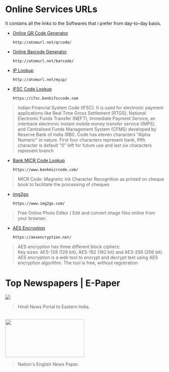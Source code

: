 # Online Services URLs
It contains all the links to the Softwares that i prefer from day-to-day basis.

* <a href="http://atomurl.net/qrcode/">Online QR Code Generator</a>  <br/>

      http://atomurl.net/qrcode/
* <a href="http://atomurl.net/barcode/">Online Barcode Generator </a>

      http://atomurl.net/barcode/
* <a href="http://atomurl.net/myip/">IP Lookup </a>

      http://atomurl.net/myip/ 
* <a href="https://ifsc.bankifsccode.com/">IFSC Code Lookup</a>

      https://ifsc.bankifsccode.com

>Indian Financial System Code (IFSC). 
It is used for electronic payment applications like Real Time Gross Settlement (RTGS), 
National Electronic Funds Transfer (NEFT), Immediate Payment Service, 
an interbank electronic instant mobile money transfer service (IMPS), and
Centralised Funds Management System (CFMS) developed by Reserve Bank of India (RBI). 
Code has eleven characters "Alpha Numeric" in nature. 
First four characters represent bank, fifth character is default "0" left for future use and
last six characters represent branch
      
* <a href="https://www.bankmicrcode.com/">Bank MICR Code Lookup</a>

      https://www.bankmicrcode.com/
       
>MICR Code: Magnetic Ink Character Recognition as printed on cheque book to facilitate the processing of cheques
* <a href="https://www.img2go.com/">img2go </a>

      https://www.img2go.com/
>Free Online Photo Editor ( Edit and convert image files online from your browser.

* <a href="https://aesencryption.net/">AES Encryption</a>
      
      https://aesencryption.net/
>AES encryption has three different block ciphers: <br/>
Key sizes: AES-128 (128 bit), AES-192 (192 bit) and AES-256 (256 bit). <br/>
AES encryption is a web tool to encrypt and decrypt text using AES encryption algorithm. The tool is free, without registration
  
# Top Newspapers | E-Paper
<a href="https://epaper.prabhatkhabar.com/">
<img src="https://lh3.googleusercontent.com/C2OI4jD8AdEcbbDZGDKsUbcrbtmmhkAgdjVLs11E-JTkNmR77y0WSDQmQ6PbtFEePa6tMw=s162"/></a>

>Hindi News Portal to Eastern India. 
<br/>
<a href="https://epaper.hindustantimes.com/Home/ArticleView">
<img src="https://www.marketing91.com/wp-content/uploads/2018/01/SWOT-Analysis-of-Hindustan-Times.jpg" width="250px" height="120px"/></a>   

>Nation's English News Paper.

